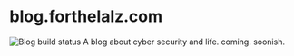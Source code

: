 # blog.forthelalz.com
![Blog build status](https://github.com/z3mil/blog.forthelalz.com/actions/workflows/pages-build-deployment/badge.svg)
A blog about cyber security and life. coming. soonish.

